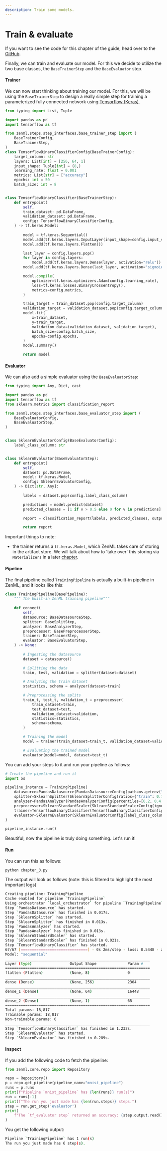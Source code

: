 ```yaml
---
description: Train some models.
---
```


# Train & evaluate

If you want to see the code for this chapter of the guide, head over to the [GitHub](https://github.com/zenml-io/zenml/tree/main/examples/class\_based\_api/chapter\_3.py).

Finally, we can train and evaluate our model. For this we decide to utilize the two base classes, the `BaseTrainerStep` and the `BaseEvaluator` step.

#### Trainer

We can now start thinking about training our model. For this, we will be using the `BaseTrainerStep` to design a really simple step for training a parameterized fully connected network using [Tensorflow (Keras)](https://www.tensorflow.org).

```python
from typing import List, Tuple

import pandas as pd
import tensorflow as tf

from zenml.steps.step_interfaces.base_trainer_step import (
    BaseTrainerConfig,
    BaseTrainerStep,
)
class TensorflowBinaryClassifierConfig(BaseTrainerConfig):
    target_column: str
    layers: List[int] = [256, 64, 1]
    input_shape: Tuple[int] = (8,)
    learning_rate: float = 0.001
    metrics: List[str] = ["accuracy"]
    epochs: int = 50
    batch_size: int = 8


class TensorflowBinaryClassifier(BaseTrainerStep):
    def entrypoint(
        self,
        train_dataset: pd.DataFrame,
        validation_dataset: pd.DataFrame,
        config: TensorflowBinaryClassifierConfig,
    ) -> tf.keras.Model:
        
        model = tf.keras.Sequential()
        model.add(tf.keras.layers.InputLayer(input_shape=config.input_shape))
        model.add(tf.keras.layers.Flatten())

        last_layer = config.layers.pop()
        for layer in config.layers:
            model.add(tf.keras.layers.Dense(layer, activation="relu"))
        model.add(tf.keras.layers.Dense(last_layer, activation="sigmoid"))

        model.compile(
            optimizer=tf.keras.optimizers.Adam(config.learning_rate),
            loss=tf.keras.losses.BinaryCrossentropy(),
            metrics=config.metrics,
        )

        train_target = train_dataset.pop(config.target_column)
        validation_target = validation_dataset.pop(config.target_column)
        model.fit(
            x=train_dataset,
            y=train_target,
            validation_data=(validation_dataset, validation_target),
            batch_size=config.batch_size,
            epochs=config.epochs,
        )
        model.summary()

        return model
```

#### Evaluator

We can also add a simple evaluator using the `BaseEvaluatorStep`:

```python
from typing import Any, Dict, cast

import pandas as pd
import tensorflow as tf
from sklearn.metrics import classification_report

from zenml.steps.step_interfaces.base_evaluator_step import (
    BaseEvaluatorConfig,
    BaseEvaluatorStep,
)


class SklearnEvaluatorConfig(BaseEvaluatorConfig):
    label_class_column: str


class SklearnEvaluator(BaseEvaluatorStep):
    def entrypoint( 
        self,
        dataset: pd.DataFrame,
        model: tf.keras.Model,
        config: SklearnEvaluatorConfig,
    ) -> Dict[str, Any]:
        
        labels = dataset.pop(config.label_class_column)

        predictions = model.predict(dataset)
        predicted_classes = [1 if v > 0.5 else 0 for v in predictions]

        report = classification_report(labels, predicted_classes, output_dict=True)

        return report
```

Important things to note:

* the trainer returns a `tf.keras.Model`, which ZenML takes care of storing in the artifact store. We will talk about how to 'take over' this storing via `Materializers` in a later [chapter](materialize-artifacts.md).

#### Pipeline

The final pipeline called `TrainingPipeline` is actually a built-in pipeline in ZenML, and it looks like this:

```python
class TrainingPipeline(BasePipeline):
    """ The built-in ZenML training pipeline"""
    
    def connect(
        self,
        datasource: BaseDatasourceStep,
        splitter: BaseSplitStep,
        analyzer: BaseAnalyzerStep,
        preprocesser: BasePreprocesserStep,
        trainer: BaseTrainerStep,
        evaluator: BaseEvaluatorStep,
    ) -> None:
        
        # Ingesting the datasource
        dataset = datasource()

        # Splitting the data
        train, test, validation = splitter(dataset=dataset) 

        # Analyzing the train dataset
        statistics, schema = analyzer(dataset=train) 

        # Preprocessing the splits
        train_t, test_t, validation_t = preprocesser( 
            train_dataset=train,
            test_dataset=test,
            validation_dataset=validation,
            statistics=statistics,
            schema=schema,
        )

        # Training the model
        model = trainer(train_dataset=train_t, validation_dataset=validation_t)

        # Evaluating the trained model
        evaluator(model=model, dataset=test_t)
```

You can add your steps to it and run your pipeline as follows:

```python
# Create the pipeline and run it
import os

pipeline_instance = TrainingPipeline(
    datasource=PandasDatasource(PandasDatasourceConfig(path=os.getenv("data"))),
    splitter=SklearnSplitter(SklearnSplitterConfig(ratios={"train": 0.7, "test": 0.15, "validation": 0.15})),
    analyzer=PandasAnalyzer(PandasAnalyzerConfig(percentiles=[0.2, 0.4, 0.6, 0.8, 1.0])),
    preprocesser=SklearnStandardScaler(SklearnStandardScalerConfig(ignore_columns=["has_diabetes"])),
    trainer=TensorflowBinaryClassifier(TensorflowBinaryClassifierConfig(target_column="has_diabetes")),
    evaluator=SklearnEvaluator(SklearnEvaluatorConfig(label_class_column="has_diabetes"))
)

pipeline_instance.run()
```

Beautiful, now the pipeline is truly doing something. Let's run it!

#### Run

You can run this as follows:

```python
python chapter_3.py
```

The output will look as follows (note: this is filtered to highlight the most important logs)

```bash
Creating pipeline: TrainingPipeline
Cache enabled for pipeline `TrainingPipeline`
Using orchestrator `local_orchestrator` for pipeline `TrainingPipeline`. Running pipeline..
Step `PandasDatasource` has started.
Step `PandasDatasource` has finished in 0.017s.
Step `SklearnSplitter` has started.
Step `SklearnSplitter` has finished in 0.013s.
Step `PandasAnalyzer` has started.
Step `PandasAnalyzer` has finished in 0.013s.
Step `SklearnStandardScaler` has started.
Step `SklearnStandardScaler` has finished in 0.021s.
Step `TensorflowBinaryClassifier` has started.
67/67 [==============================] - 0s 2ms/step - loss: 0.5448 - accuracy: 0.7444 - val_loss: 0.4539 - val_accuracy: 0.7500
Model: "sequential"
_________________________________________________________________
Layer (type)                 Output Shape              Param #   
=================================================================
flatten (Flatten)            (None, 8)                 0         
_________________________________________________________________
dense (Dense)                (None, 256)               2304      
_________________________________________________________________
dense_1 (Dense)              (None, 64)                16448     
_________________________________________________________________
dense_2 (Dense)              (None, 1)                 65        
=================================================================
Total params: 18,817
Trainable params: 18,817
Non-trainable params: 0
_________________________________________________________________
Step `TensorflowBinaryClassifier` has finished in 1.232s.
Step `SklearnEvaluator` has started.
Step `SklearnEvaluator` has finished in 0.289s.
```

#### Inspect

If you add the following code to fetch the pipeline:

```python
from zenml.core.repo import Repository

repo = Repository()
p = repo.get_pipeline(pipeline_name="mnist_pipeline")
runs = p.runs
print(f"Pipeline `mnist_pipeline` has {len(runs)} run(s)")
run = runs[-1]
print(f"The run you just made has {len(run.steps)} steps.")
step = run.get_step('evaluator')
print(
    f"The `tf_evaluator step` returned an accuracy: {step.output.read()}"
)
```

You get the following output:

```bash
Pipeline `TrainingPipeline` has 1 run(s)
The run you just made has 6 step(s).
```
